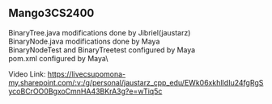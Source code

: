 Mango3CS2400
------------
BinaryTree.java modifications done by Jibriel(jaustarz)\
BinaryNode.java modifications done by Maya\
BinaryNodeTest and BinaryTreetest configured by Maya\
pom.xml configured by Maya\

Video Link: https://livecsupomona-my.sharepoint.com/:v:/g/personal/jaustarz_cpp_edu/EWk06xkhlIdIu24fgRgSycoBCrOO0BgxoCmnHA43BKrA3g?e=wTiq5c

